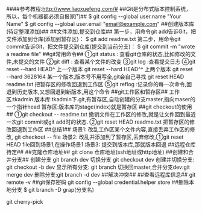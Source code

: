 ####参考教程:http://www.liaoxuefeng.com/#
##Git是分布式版本控制系统，所以，每个机器都必须自报家门##
	$ git config --global user.name "Your Name"
	$ git config --global user.email "email@example.com"
##创建版本库(待定整理添加)##
##文件添加,提交到仓库##
	第一步，用命令git add告诉Git，把文件添加到仓库(添加到暂存区)：
	$ git add readme.txt
	第二步，用命令git commit告诉Git，把文件提交到仓库(提交到当前分支)：
	$ git commit -m "wrote a readme file"
##git常用命令##
	①git status : 查看git仓库的状态,比如修改的文件,未提交的文件
	②git diff : 查看某个文件的改变
	③git log :查看提交日志
	④git reset --hard HEAD^  上一个版本
	 git reset --hard HEAD^^ 上两个版本
	 git reset --hard 3628164 某一个版本,版本号不用写全,git会自己寻找
	 git reset HEAD readme.txt 把暂存区的修改回退到工作区
	⑤git reflog :记录你的每一次命令,回退到历史版本,又想回退到新版本,用这个命令
##git工作区和暂存区##
	工作区:tkadmin
	版本库:tkadmin下.git,有暂存区,自动创建的分支master,指向maser的一个指针head
	暂存区:版本库的stage(index)就是暂存区
##git checkout的使用##
	①git checkout -- readme.txt 撤销文件在工作区的修改,就是让文件回到最近一次git commit或git add时的状态.
	②git reset HEAD readme.txt 把暂存区的修改回退到工作区
##总结1##
	场景1: 改乱工作区某个文件内容,直接丢弃工作区的修改, git checkout -- file
	场景2: 改乱并添加到了暂存区,丢弃修改,①git reset HEAD file回到场景1,在操作场景1
	场景3: 提交到版本库,那就版本回退
##远程仓库待定##
##克隆仓库地址##
	git clone 仓库地址(ssh地址或http地址)
##创建和合并分支##
	创建分支 git branch dev
	切换分支 git checkout dev
	创建并切换分支: git checkout -b dev
	显示所有分支: git branch
	切换回master,合并分支dev:git merge dev
	删除分支:git branch -d dev
##解决冲突##
##查看远程库信息##
	git remote -v 
##git保存密码
	git config --global credential.helper store
##删除本地分支
$ git branch -D grap(分支名)

		


git cherry-pick